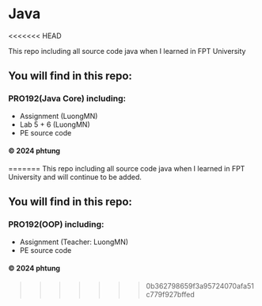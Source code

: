 # Java
<<<<<<< HEAD

This repo including all source code java when I learned in FPT University
## You will find in this repo:

### PRO192(Java Core) including:
* Assignment (LuongMN)
* Lab 5 + 6 (LuongMN)
* PE source code

#### © 2024 phtung 

=======
This repo including all source code java when I learned in FPT University and will continue to be added.
## You will find in this repo:

### PRO192(OOP) including:
* Assignment (Teacher: LuongMN)
* PE source code



#### © 2024 phtung 
>>>>>>> 0b362798659f3a95724070afa51c779f927bffed
